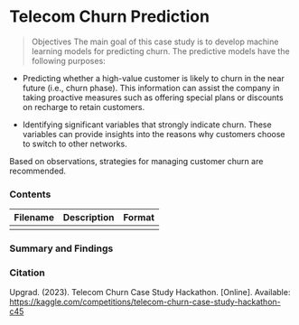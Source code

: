 # Telecom Churn Prediction
> Objectives
 The main goal of this case study is to develop machine learning models for predicting churn. The predictive models have the following purposes:

 - Predicting whether a high-value customer is likely to churn in the near future (i.e., churn phase). This information can assist the company in taking proactive measures such as offering special plans or discounts on recharge to retain customers.

 - Identifying significant variables that strongly indicate churn. These variables can provide insights into the reasons why customers choose to switch to other networks.

 Based on observations, strategies for managing customer churn are recommended.

 ### Contents

 | Filename | Description | Format |
 |----------|-------------|--------|
 |          |             |        |



 ### Summary and Findings


 ### Citation

 <p>Upgrad. (2023). Telecom Churn Case Study Hackathon. [Online]. Available: <a href="https://kaggle.com/competitions/telecom-churn-case-study-hackathon-c45">https://kaggle.com/competitions/telecom-churn-case-study-hackathon-c45</a></p>
